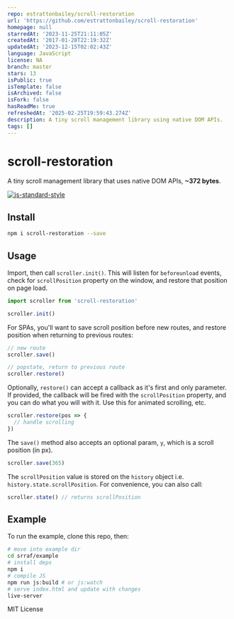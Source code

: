 ```yaml
---
repo: estrattonbailey/scroll-restoration
url: 'https://github.com/estrattonbailey/scroll-restoration'
homepage: null
starredAt: '2023-11-25T21:11:05Z'
createdAt: '2017-01-28T22:19:32Z'
updatedAt: '2023-12-15T02:02:43Z'
language: JavaScript
license: NA
branch: master
stars: 13
isPublic: true
isTemplate: false
isArchived: false
isFork: false
hasReadMe: true
refreshedAt: '2025-02-25T19:59:43.274Z'
description: A tiny scroll management library using native DOM APIs.
tags: []
---
```


# scroll-restoration
A tiny scroll management library that uses native DOM APIs, **~372 bytes**.

[![js-standard-style](https://cdn.rawgit.com/feross/standard/master/badge.svg)](http://standardjs.com)

## Install
```bash
npm i scroll-restoration --save
```

## Usage 
Import, then call `scroller.init()`. This will listen for `beforeunload` events, check for `scrollPosition` property on the window, and restore that position on page load.
```javascript
import scroller from 'scroll-restoration'

scroller.init()
```

For SPAs, you'll want to save scroll position before new routes, and restore position when returning to previous routes:
```javascript
// new route
scroller.save()

// popstate, return to previous route
scroller.restore()
```

Optionally, `restore()` can accept a callback as it's first and only parameter. If provided, the callback will be fired with the `scrollPosition` property, and you can do what you will with it. Use this for animated scrolling, etc.
```javascript
scroller.restore(pos => {
  // handle scrolling
})
```

The `save()` method also accepts an optional param, `y`, which is a scroll position (in px).
```javascript
scroller.save(365)
```

The `scrollPosition` value is stored on the `history` object i.e. `history.state.scrollPosition`. For convenience, you can also call:
```javascript
scroller.state() // returns scrollPosition
```

## Example
To run the example, clone this repo, then:
```bash
# move into example dir
cd srraf/example
# install deps
npm i
# compile JS
npm run js:build # or js:watch
# serve index.html and update with changes
live-server 
```

MIT License
